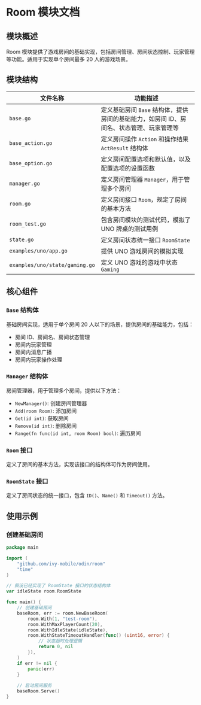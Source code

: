 # Room 模块文档

## 模块概述
Room 模块提供了游戏房间的基础实现，包括房间管理、房间状态控制、玩家管理等功能。适用于实现单个房间最多 20 人的游戏场景。

## 模块结构
| 文件名称 | 功能描述 |
| --- | --- |
| `base.go` | 定义基础房间 `Base` 结构体，提供房间的基础能力，如房间 ID、房间名、状态管理、玩家管理等 |
| `base_action.go` | 定义房间操作 `Action` 和操作结果 `ActResult` 结构体 |
| `base_option.go` | 定义房间配置选项和默认值，以及配置选项的设置函数 |
| `manager.go` | 定义房间管理器 `Manager`，用于管理多个房间 |
| `room.go` | 定义房间接口 `Room`，规定了房间的基本方法 |
| `room_test.go` | 包含房间模块的测试代码，模拟了 UNO 牌桌的测试用例 |
| `state.go` | 定义房间状态统一接口 `RoomState` |
| `examples/uno/app.go` | 提供 UNO 游戏房间的模拟实现 |
| `examples/uno/state/gaming.go` | 定义 UNO 游戏的游戏中状态 `Gaming` |

## 核心组件
### `Base` 结构体
基础房间实现，适用于单个房间 20 人以下的场景，提供房间的基础能力，包括：
- 房间 ID、房间名、房间状态管理
- 房间内玩家管理
- 房间内消息广播
- 房间内玩家操作处理

### `Manager` 结构体
房间管理器，用于管理多个房间，提供以下方法：
- `NewManager()`: 创建房间管理器
- `Add(room Room)`: 添加房间
- `Get(id int)`: 获取房间
- `Remove(id int)`: 删除房间
- `Range(fn func(id int, room Room) bool)`: 遍历房间

### `Room` 接口
定义了房间的基本方法，实现该接口的结构体可作为房间使用。

### `RoomState` 接口
定义了房间状态的统一接口，包含 `ID()`、`Name()` 和 `Timeout()` 方法。

## 使用示例
### 创建基础房间
```go
package main

import (
    "github.com/ivy-mobile/odin/room"
    "time"
)

// 假设已经实现了 RoomState 接口的状态结构体
var idleState room.RoomState

func main() {
    // 创建基础房间
    baseRoom, err := room.NewBaseRoom(
        room.With(1, "test-room"),
        room.WithMaxPlayerCount(20),
        room.WithIdleState(idleState),
        room.WithStateTimeoutHandler(func() (uint16, error) {
            // 状态超时处理逻辑
            return 0, nil
        }),
    )
    if err != nil {
        panic(err)
    }
    
    // 启动房间服务
    baseRoom.Serve()
}